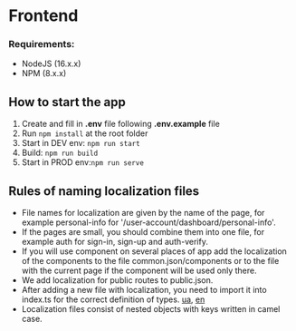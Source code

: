 # Frontend

### Requirements:

- NodeJS (16.x.x)
- NPM (8.x.x)

## How to start the app

1. Create and fill in **.env** file following **.env.example** file
2. Run `npm install` at the root folder
3. Start in DEV env: `npm run start`
4. Build: `npm run build`
5. Start in PROD env:`npm run serve`

## Rules of naming localization files

- File names for localization are given by the name of the page, for example personal-info for '/user-account/dashboard/personal-info'. 
- If the pages are small, you should combine them into one file, for example auth for sign-in, sign-up and auth-verify. 
- If you will use component on several places of app add the localization of the components to the file common.json/components  or to the file with the current page if the component will be used only there. 
- We add localization for public routes to public.json.
- After adding a new file with localization, you need to import it into index.ts for the correct definition of types. [ua](./public/locales/ua/index.ts),  [en](./public/locales/en/index.ts)
- Localization files consist of nested objects with keys written in camel case.
